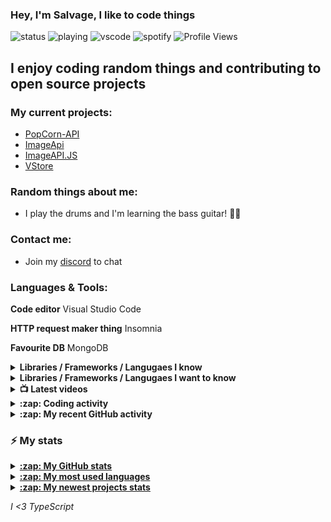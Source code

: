 ### Hey, I'm Salvage, I like to code things 
 
![status](https://nocache.salvage.workers.dev?url=https://img.shields.io/endpoint?url=https://dev.discordprofiles.me/api/badge/status/450212014912962560?simple=true)
![playing](https://nocache.salvage.workers.dev?url=https://img.shields.io/endpoint?url=https://dev.discordprofiles.me/api/badge/playing/450212014912962560)
![vscode](https://nocache.salvage.workers.dev?url=https://img.shields.io/endpoint?url=https://dev.discordprofiles.me/api/badge/vscode/450212014912962560)
![spotify](https://nocache.salvage.workers.dev?url=https://img.shields.io/endpoint?url=https://dev.discordprofiles.me/api/badge/spotify/450212014912962560)
![Profile Views](https://komarev.com/ghpvc/?username=Milo123459)

## I enjoy coding random things and contributing to open source projects

### My current projects:
* [PopCorn-API](https://popcorn.tnt-man-inc.com)
* [ImageApi](https://image-api-2.glitch.me)
* [ImageAPI.JS](https://npm.im/imageapi.js)
* [VStore](https://npm.im/vstorejs)

### Random things about me:
* I play the drums and I'm learning the bass guitar! 🥁🎸

### Contact me:
* Join my [discord](https://discord.gg/3ucGCpa) to chat

### Languages & Tools:
**Code editor** Visual Studio Code

**HTTP request maker thing** Insomnia

**Favourite DB** MongoDB

<details>
<summary><b>Libraries / Frameworks / Langugaes I know</b></summary>

* ExpressJS
* NodeJS
* VueJS
* React
* Docker
* MongoDB

</details>

<details>
<summary><b>Libraries / Frameworks / Langugaes I want to know</b></summary>

* Rust
* Gatsby
* Koa
* Klasa
* GraphQL

</details>

<details>
<summary><b>📺 Latest videos</b></summary>

<!-- YOUTUBE:START -->
- [Learn the basics of TypeScript](https://www.youtube.com/watch?v=D4fD_-WNodM)
- [Create a Discord Bot with NodeJS! Command and Event Handler](https://www.youtube.com/watch?v=cLI0TADyxCU)
- [How to create a Discord.JS application bot!](https://www.youtube.com/watch?v=vJQmB-aNk2Y)
- [Discord Bot Races : Captcha bot](https://www.youtube.com/watch?v=EJpT63AWFZA)
- [Create a Discord.JS music bot!](https://www.youtube.com/watch?v=LeH2R-UIx0s)
<!-- YOUTUBE:END -->

</details>

<details>
<summary><b>:zap: Coding activity</b></summary>

<!-- waka-box start -->
📊 Weekly development breakdown
```text
JavaScript 🕓 6h28m ██████████████▍░░░░░░░░░░░░░ 51.6%
HTML       🕓 2h39m █████▉░░░░░░░░░░░░░░░░░░░░░░ 21.2%
JSON       🕓 1h8m  ██▌░░░░░░░░░░░░░░░░░░░░░░░░░  9.1%
TypeScript 🕓 41m   █▌░░░░░░░░░░░░░░░░░░░░░░░░░░  5.6%
CSS        🕓 39m   █▍░░░░░░░░░░░░░░░░░░░░░░░░░░  5.3%
```
<!-- Powered by https://github.com/YouEclipse/waka-box-go . -->
<!-- waka-box end -->
  <a href="https://github.com/anuraghazra/github-readme-stats">
  <!-- Change the `github-readme-stats.anuraghazra1.vercel.app` to `github-readme-stats.vercel.app`  -->
  <img align="center" src="https://github-readme-stats.vercel.app/api/wakatime?username=salvage_dev&theme=radical" />
</a>
</details>

<details>
<summary><b>:zap: My recent GitHub activity</b></summary>

<!--START_SECTION:activity-->
1. 🗣 Commented on [#1325](https://github.com/minbrowser/min/issues/1325) in [minbrowser/min](https://github.com/minbrowser/min)
2. 🗣 Commented on [#1322](https://github.com/minbrowser/min/issues/1322) in [minbrowser/min](https://github.com/minbrowser/min)
3. 🗣 Commented on [#1320](https://github.com/minbrowser/min/issues/1320) in [minbrowser/min](https://github.com/minbrowser/min)
4. 🎉 Merged PR [#27](https://github.com/Milo123459/Spencer/pull/27) in [Milo123459/Spencer](https://github.com/Milo123459/Spencer)
5. 🎉 Merged PR [#26](https://github.com/Milo123459/Spencer/pull/26) in [Milo123459/Spencer](https://github.com/Milo123459/Spencer)
<!--END_SECTION:activity-->
</details>

### :zap: My stats
<details>
<summary><u><b>:zap: My GitHub stats</b></u></summary>
<a href="https://github.com/anuraghazra/github-readme-stats">
  <img align="center" src="https://github-readme-stats.vercel.app/api?username=Milo123459&show_icons=true&include_all_commits=true&theme=radical" alt="Salvage's github stats" />
</a>
</details>

<details>
<summary><u><b>:zap: My most used languages</b></u></summary>
<a href="https://github.com/anuraghazra/github-readme-stats">
  <!-- Change the `github-readme-stats.anuraghazra1.vercel.app` to `github-readme-stats.vercel.app`  -->
  <img align="center" src="https://github-readme-stats.vercel.app/api/top-langs/?username=Milo123459&layout=compact&theme=radical" />
</a>
</details>

<details>
<summary><u><b>:zap: My newest projects stats</b></u></summary>
  <a href="https://github.com/anuraghazra/github-readme-stats">
  <!-- Change the `github-readme-stats.anuraghazra1.vercel.app` to `github-readme-stats.vercel.app`  -->
  <img align="center" src="https://github-readme-stats.vercel.app/api/pin/?username=Milo123459&repo=vstore&theme=radical" />
</a>  
  <a href="https://github.com/anuraghazra/github-readme-stats">
  <!-- Change the `github-readme-stats.anuraghazra1.vercel.app` to `github-readme-stats.vercel.app`  -->
  <img align="center" src="https://github-readme-stats.vercel.app/api/pin/?username=Milo123459&repo=bot-in-a-bot&theme=radical" />
</a>  
 <a href="https://github.com/anuraghazra/github-readme-stats">
  <!-- Change the `github-readme-stats.anuraghazra1.vercel.app` to `github-readme-stats.vercel.app`  -->
  <img align="center" src="https://github-readme-stats.vercel.app/api/pin/?username=Milo123459&repo=Spencer&theme=radical" />
</a>
  
</details>

*I <3 TypeScript*

